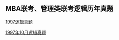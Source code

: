 ## MBA联考、管理类联考逻辑历年真题

[1997逻辑真题](https://github.com/zhangllu/ziliao/blob/master/1997%E5%B9%B410%E6%9C%88%E9%80%BB%E8%BE%91%E7%9C%9F%E9%A2%98)

[1997年10月逻辑真题](https://github.com/zhangllu/ziliao/blob/master/1997%E5%B9%B410%E6%9C%88%E9%80%BB%E8%BE%91%E7%9C%9F%E9%A2%98)

